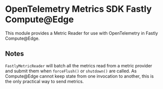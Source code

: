 # OpenTelemetry Metrics SDK Fastly Compute@Edge

This module provides a Metric Reader for use
with OpenTelemetry in Fastly Compute@Edge.

## Notes

`FastlyMetricReader` will batch all the metrics read from a metric
provider and submit them when `forceFlush()` or `shutdown()` are called.
As Compute@Edge cannot keep state from one invocation to another, this is
the only practical way to send metrics.
